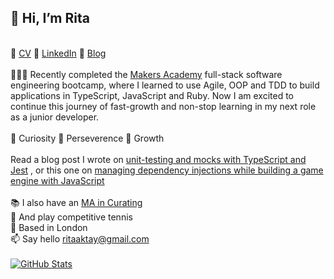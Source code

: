 ## 👋  Hi, I’m Rita
 \
📎  [CV](https://github.com/ritaaktay/cv/blob/main/README.md) 📎 [LinkedIn](https://www.linkedin.com/in/rita-aktay/) 📎 [Blog](https://medium.com/@rita.aktay)\
 \
👩🏻‍💻 Recently completed the [Makers Academy](https://makers.tech/) full-stack software engineering bootcamp, where I learned to use Agile, OOP and TDD to build applications in TypeScript, JavaScript and Ruby. Now I am excited to continue this journey of fast-growth and non-stop learning in my next role as a junior developer.\
\
🌱 Curiosity 🌱 Perseverence 🌱 Growth\
 \
Read a blog post I wrote on [unit-testing and mocks with TypeScript and Jest](https://medium.com/@rita.aktay/makers-mocking-typescript-jest-dc917f3db9f3) , or this one on [managing dependency injections while building a game engine with JavaScript](https://medium.com/@rita.aktay/a-game-engine-building-a-dependency-injection-container-27905b2a10ff)\
\
📚 I also have an [MA in Curating](https://www.gold.ac.uk/pg/mfa-curating/?gclid=Cj0KCQiA1NebBhDDARIsAANiDD04RfEjEw2-F931n6pl9hJ9qRZJnSY4Y6l0gAvPQMgkEYLc1fd1FjoaAuW8EALw_wcB)\
🎾 And play competitive tennis\
📍 Based in London\
📫 Say hello [ritaaktay@gmail.com](mailto:ritaaktay@gmail.com)\
  \
[![GitHub Stats](https://github-readme-stats.vercel.app/api?username=ritaaktay&theme=dark)](https://github.com/anuraghazra/github-readme-stats)
